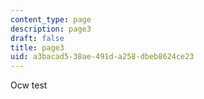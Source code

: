 ```yaml
---
content_type: page
description: page3
draft: false
title: page3
uid: a3bacad5-38ae-491d-a258-dbeb8624ce23
---
```

Ocw test